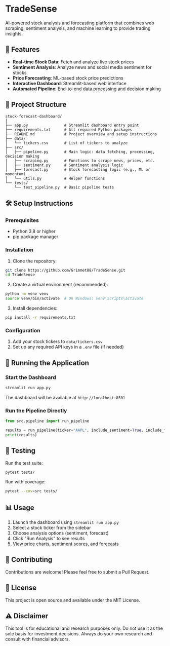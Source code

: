 # TradeSense

AI-powered stock analysis and forecasting platform that combines web scraping, sentiment analysis, and machine learning to provide trading insights.

## 🚀 Features

- **Real-time Stock Data**: Fetch and analyze live stock prices
- **Sentiment Analysis**: Analyze news and social media sentiment for stocks
- **Price Forecasting**: ML-based stock price predictions
- **Interactive Dashboard**: Streamlit-based web interface
- **Automated Pipeline**: End-to-end data processing and decision making

## 📁 Project Structure

```
stock-forecast-dashboard/
│
├── app.py                # Streamlit dashboard entry point
├── requirements.txt      # All required Python packages
├── README.md             # Project overview and setup instructions
├── data/
│   └── tickers.csv       # List of tickers to analyze
├── src/
│   ├── pipeline.py       # Main logic: data fetching, processing, decision making
│   ├── scraping.py       # Functions to scrape news, prices, etc.
│   ├── sentiment.py      # Sentiment analysis logic
│   ├── forecast.py       # Stock forecasting logic (e.g., ML or momentum)
│   └── utils.py          # Helper functions
└── tests/
    └── test_pipeline.py  # Basic pipeline tests
```

## 🛠️ Setup Instructions

### Prerequisites

- Python 3.8 or higher
- pip package manager

### Installation

1. Clone the repository:
```bash
git clone https://github.com/Grimmet88/TradeSense.git
cd TradeSense
```

2. Create a virtual environment (recommended):
```bash
python -m venv venv
source venv/bin/activate  # On Windows: venv\Scripts\activate
```

3. Install dependencies:
```bash
pip install -r requirements.txt
```

### Configuration

1. Add your stock tickers to `data/tickers.csv`
2. Set up any required API keys in a `.env` file (if needed)

## 🚀 Running the Application

### Start the Dashboard

```bash
streamlit run app.py
```

The dashboard will be available at `http://localhost:8501`

### Run the Pipeline Directly

```python
from src.pipeline import run_pipeline

results = run_pipeline(ticker="AAPL", include_sentiment=True, include_forecast=True)
print(results)
```

## 🧪 Testing

Run the test suite:

```bash
pytest tests/
```

Run with coverage:

```bash
pytest --cov=src tests/
```

## 📊 Usage

1. Launch the dashboard using `streamlit run app.py`
2. Select a stock ticker from the sidebar
3. Choose analysis options (sentiment, forecast)
4. Click "Run Analysis" to see results
5. View price charts, sentiment scores, and forecasts

## 🤝 Contributing

Contributions are welcome! Please feel free to submit a Pull Request.

## 📝 License

This project is open source and available under the MIT License.

## ⚠️ Disclaimer

This tool is for educational and research purposes only. Do not use it as the sole basis for investment decisions. Always do your own research and consult with financial advisors.
